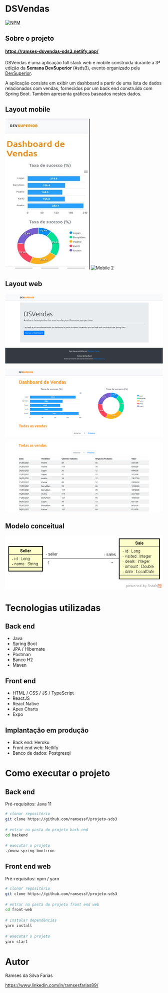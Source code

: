# DSVendas
[![NPM](https://img.shields.io/npm/l/react)](https://github.com/ramsessf/projeto-sds3/blob/master/LICENSE) 

## Sobre o projeto

#### https://ramses-dsvendas-sds3.netlify.app/

DSVendas é uma aplicação full stack web e mobile construída durante a 3ª edição da **Semana DevSuperior** (#sds3), evento organizado pela [DevSuperior](https://devsuperior.com "Site da DevSuperior").

A aplicação consiste em exibir um dashboard a partir de uma lista de dados relacionados com vendas, fornecidos por um back end construído com Spring Boot. Também apresenta gráficos baseados nestes dados.

## Layout mobile
![Mobile 1](https://github.com/ramsessf/projeto-sds3/blob/master/mobile.jpeg) ![Mobile 2]()

## Layout web
![Web 1](https://github.com/ramsessf/projeto-sds3/blob/master/web2.png)

![Web 2](https://github.com/ramsessf/projeto-sds3/blob/master/web.png)

![Web 3](https://github.com/ramsessf/projeto-sds3/blob/master/web3.png)

## Modelo conceitual
![Modelo Conceitual](https://github.com/ramsessf/projeto-sds3/blob/master/modelo-conceitual.png)

# Tecnologias utilizadas
## Back end
- Java
- Spring Boot
- JPA / Hibernate
- Postman
- Banco H2
- Maven
## Front end
- HTML / CSS / JS / TypeScript
- ReactJS
- React Native
- Apex Charts
- Expo
## Implantação em produção
- Back end: Heroku
- Front end web: Netlify
- Banco de dados: Postgresql


# Como executar o projeto

## Back end
Pré-requisitos: Java 11

```bash
# clonar repositório
git clone https://github.com/ramsessf/projeto-sds3

# entrar na pasta do projeto back end
cd backend

# executar o projeto
./mvnw spring-boot:run
```

## Front end web
Pré-requisitos: npm / yarn

```bash
# clonar repositório
git clone https://github.com/ramsessf/projeto-sds3

# entrar na pasta do projeto front end web
cd front-web

# instalar dependências
yarn install

# executar o projeto
yarn start
```

# Autor

Ramses da Silva Farias

https://www.linkedin.com/in/ramsesfarias89/

